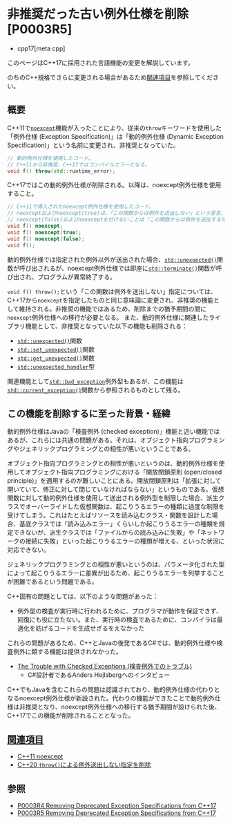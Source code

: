 # 非推奨だった古い例外仕様を削除 [P0003R5]
* cpp17[meta cpp]

<!-- start lang caution -->

このページはC++17に採用された言語機能の変更を解説しています。

のちのC++規格でさらに変更される場合があるため[関連項目](#relative_page)を参照してください。

<!-- last lang caution -->

## 概要
C++11で[`noexcept`](/lang/cpp11/noexcept.md)機能が入ったことにより、従来の`throw`キーワードを使用した「例外仕様 (Exception Specification)」は「動的例外仕様 (Dynamic Exception Specification)」という名前に変更され、非推奨となっていた。

```cpp
// 動的例外仕様を使用したコード。
// C++11から非推奨、C++17ではコンパイルエラーとなる。
void f() throw(std::runtime_error);
```

C++17ではこの動的例外仕様が削除される。以降は、noexcept例外仕様を使用すること。

```cpp
// C++11で導入されたnoexcept例外仕様を使用したコード。
// noexceptおよびnoexcept(true)は、「この関数からは例外を送出しない」という宣言。
// noexcept(false)およびnoexceptを付けないことは「この関数からは例外を送出する可能性がある」という宣言。
void f() noexcept;
void f() noexcept(true);
void f() noexcept(false);
void f();
```

動的例外仕様では指定された例外以外が送出された場合、[`std::unexpected()`](/reference/exception/unexpected.md)関数が呼び出されるが、noexcept例外仕様では即座に[`std::terminate()`](/reference/exception/terminate.md)関数が呼び出され、プログラムが異常終了する。

`void f() throw();`という「この関数は例外を送出しない」指定については、C++17から`noexcept`を指定したものと同じ意味論に変更され、非推奨の機能として維持される。非推奨の機能ではあるため、削除までの猶予期間の間に`noexcept`例外仕様への移行が必要となる。
また、動的例外仕様に関連したライブラリ機能として、非推奨となっていた以下の機能も削除される：

- [`std::unexpected()`](/reference/exception/unexpected.md)関数
- [`std::set_unexpected()`](/reference/exception/set_unexpected.md)関数
- [`std::get_unexpected()`](/reference/exception/get_unexpected.md)関数
- [`std::unexpected_handler`](/reference/exception/set_unexpected.md)型

関連機能として[`std::bad_exception`](/reference/exception/bad_exception.md)例外型もあるが、この機能は[`std::current_exception()`](/reference/exception/current_exception.md)関数から参照されるものとして残る。


## この機能を削除するに至った背景・経緯
動的例外仕様はJavaの「検査例外 (checked exception)」機能と近い機能ではあるが、これらには共通の問題がある。それは、オブジェクト指向プログラミングやジェネリックプログラミングとの相性が悪いということである。

オブジェクト指向プログラミングとの相性が悪いというのは、動的例外仕様を使用してオブジェクト指向プログラミングにおける「開放閉鎖原則 (open/closed principle)」を適用するのが難しいことにある。開放閉鎖原則は「拡張に対して開いていて、修正に対して閉じていなければならない」というものである。仮想関数に対して動的例外仕様を使用して送出される例外型を制限した場合、派生クラスでオーバーライドした仮想関数は、起こりうるエラーの種類に過度な制限を受けてしまう。これはたとえばリソースを読み込むクラス・関数を設計した場合、基底クラスでは「読み込みエラー」くらいしか起こりうるエラーの種類を規定できないが、派生クラスでは「ファイルからの読み込みに失敗」や「ネットワークの接続に失敗」といった起こりうるエラーの種類が増える、といった状況に対応できない。

ジェネリックプログラミングとの相性が悪いというのは、パラメータ化された型によって起こりうるエラーに差異が出るため、起こりうるエラーを列挙することが困難であるという問題である。

C++固有の問題としては、以下のような問題があった：

- 例外型の検査が実行時に行われるために、プログラマが動作を保証できず、回復にも役に立たない。また、実行時の検査であるために、コンパイラは最適化を妨げるコードを生成せざるをえなかった

これらの問題があるため、C++とJavaの後発であるC#では、動的例外仕様や検査例外に類する機能は提供されなかった。

- [The Trouble with Checked Exceptions (検査例外でのトラブル)](http://www.artima.com/intv/handcuffsP.html)
    - C#設計者であるAnders Hejlsbergへのインタビュー

C++でもJavaを含むこれらの問題は認識されており、動的例外仕様の代わりとなるnoexcept例外仕様が新設された。代わりの機能ができたことで動的例外仕様は非推奨となり、noexcept例外仕様への移行する猶予期間が設けられた後、C++17でこの機能が削除されることとなった。


## <a id="relative-page" href="#relative-page">関連項目</a>
- [C++11 noexcept](/lang/cpp11/noexcept.md)
- [C++20 `throw()`による例外送出しない指定を削除](/lang/cpp20/remove_deprecated_nothrow_exception_specification.md)


## 参照
- [P0003R4 Removing Deprecated Exception Specifications from C++17](http://www.open-std.org/jtc1/sc22/wg21/docs/papers/2016/p0003r4.html)
- [P0003R5 Removing Deprecated Exception Specifications from C++17](http://www.open-std.org/jtc1/sc22/wg21/docs/papers/2016/p0003r5.html)